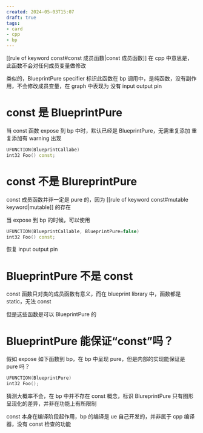 ```yaml
---
created: 2024-05-03T15:07
draft: true
tags: 
- card
- cpp
- bp
---
```


[[rule of keyword const#const 成员函数|const 成员函数]] 在 cpp 中意思是，此函数不会对任何成员变量做修改

类似的，BlueprintPure specifier 标识此函数在 bp 调用中，是纯函数，没有副作用，不会修改成员变量，在 graph 中表现为 没有 input output pin

# const 是 BlueprintPure

当 const 函数 expose 到 bp 中时，默认已经是 BlueprintPure，无需重复添加
重复添加有 warning 出现

```cpp
UFUNCTION(BlueprintCallabe)
int32 Foo() const;
```

# const 不是 BlureprintPure

const 成员函数并非一定是 pure 的，因为 [[rule of keyword const#mutable keyword|mutable]] 的存在

当 expose 到 bp 的时候，可以使用

```cpp
UFUNCTION(BlueprintCallable, BlueprintPure=false)
int32 Foo() const;
```

恢复 input output pin

# BlueprintPure 不是 const

const 函数只对类的成员函数有意义，而在 blueprint library 中，函数都是 static，无法 const

但是这些函数是可以 BlueprintPure 的

# BlueprintPure 能保证“const”吗？

假如 expose 如下函数到 bp，在 bp 中呈现 pure，但是内部的实现能保证是 pure 吗？

```cpp
UFUNCTION(BlueprintPure)
int32 Foo();
```

猜测大概率不会，在 bp 中并不存在 const 概念，标识 BlureprintPure 只有图形呈现化的差异，并非在功能上有所限制

const 本身在编译阶段起作用，bp 的编译是 ue 自己开发的，并非属于 cpp 编译器，没有 const 检查的功能